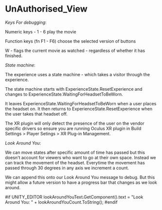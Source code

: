 # UnAuthorised_View



*Keys For debugging*:

Numeric keys - 1 - 6 play the movie

Function keys (fn F1 - F6) choose the selected version of buttons

W - flags the current movie as watched - regardless of whether it has finished.



*State machine*:

The experience uses a state machine - which takes a visitor through the experience.

The state machine starts with ExperienceState.ResetExperience and changes to ExperienceState.WaitingForHeadsetToBeWorn.

It leaves ExperienceState.WaitingForHeadsetToBeWorn when a user places the headset on. It then returns to ExperienceState.ResetExperience when the user takes that headset off.

The XR plugin will only detect the presence of the user on the vendor specific drivers so ensure you are running Oculus XR plugin in Build Settings > Player Setings > XR Plug-in Management.


*Look Around You*:

We can move states after specific amount of time has passed but this doesn't account for viewers who want to go at their own space. Instead we can track the movement of the headset. Everytime the movement has passed through 30 degrees in any axis we increment a count.

We can append this onto our Look Around You message to debug. But this might allow a future version to have a progress bar that changes as we look around. 

#if UNITY_EDITOR
        lookAroundYouText.GetComponent<Text>().text = "Look Around You: " + lookAroundYouCount.ToString();
#endif
